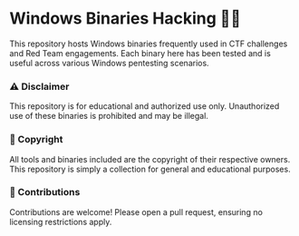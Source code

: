 # Windows Binaries Hacking 🕵️‍♂️

This repository hosts Windows binaries frequently used in CTF challenges and Red Team engagements. Each binary here has been tested and is useful across various Windows pentesting scenarios.


### ⚠️ Disclaimer

This repository is for educational and authorized use only. Unauthorized use of these binaries is prohibited and may be illegal.


### 📜 Copyright

All tools and binaries included are the copyright of their respective owners. This repository is simply a collection for general and educational purposes.


### 💼 Contributions

Contributions are welcome! Please open a pull request, ensuring no licensing restrictions apply.

